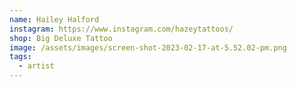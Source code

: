 ```yaml
---
name: Hailey Halford
instagram: https://www.instagram.com/hazeytattoos/
shop: Big Deluxe Tattoo
image: /assets/images/screen-shot-2023-02-17-at-5.52.02-pm.png
tags:
  - artist
---
```

